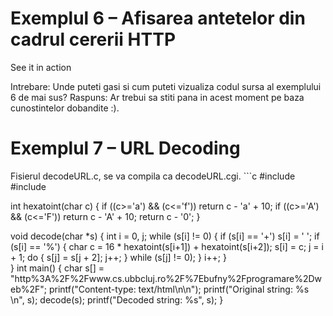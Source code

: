 <h1>Exemplul 6 – Afisarea antetelor din cadrul cererii HTTP</h1>
See it in action

Intrebare: Unde puteti gasi si cum puteti vizualiza codul sursa al exemplului 6 de mai sus?
Raspuns: Ar trebui sa stiti pana in acest moment pe baza cunostintelor dobandite :).

 <h1>Exemplul 7 – URL Decoding</h1>
Fisierul decodeURL.c, se va compila ca decodeURL.cgi. 
```c
#include <stdio.h>
#include <string.h>
 
int hexatoint(char c) {
  if ((c>='a') && (c<='f'))
    return c - 'a' + 10;
  if ((c>='A') && (c<='F'))
    return c - 'A' + 10;
  return c - '0';
}
 
void decode(char *s) {
  int i = 0, j;
  while (s[i] != 0) {
    if (s[i] == '+')
      s[i] = ' ';
    if (s[i] == '%') {
      char c = 16 * hexatoint(s[i+1]) + hexatoint(s[i+2]);
      s[i] = c;
      j = i + 1;
      do {
        s[j] = s[j + 2];
        j++;
      } while (s[j] != 0);
    }
    i++;
  }  
}
int main() {
  char s[] = "http%3A%2F%2Fwww.cs.ubbcluj.ro%2F%7Ebufny%2Fprogramare%2Dweb%2F";
  printf("Content-type: text/html\n\n");
  printf("Original string: %s<br>\n", s);
  decode(s);
  printf("Decoded string: %s", s);
}
